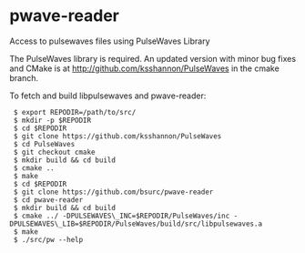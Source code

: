 # pwave-reader
Access to pulsewaves files using PulseWaves Library

The PulseWaves library is required.  An updated version with minor bug fixes
and CMake is at http://github.com/ksshannon/PulseWaves in the cmake branch.

To fetch and build libpulsewaves and pwave-reader:

     $ export REPODIR=/path/to/src/
     $ mkdir -p $REPODIR
     $ cd $REPODIR
     $ git clone https://github.com/ksshannon/PulseWaves
     $ cd PulseWaves
     $ git checkout cmake
     $ mkdir build && cd build
     $ cmake ..
     $ make
     $ cd $REPODIR
     $ git clone https://github.com/bsurc/pwave-reader
     $ cd pwave-reader
     $ mkdir build && cd build
     $ cmake ../ -DPULSEWAVES\_INC=$REPODIR/PulseWaves/inc -DPULSEWAVES\_LIB=$REPODIR/PulseWaves/build/src/libpulsewaves.a
     $ make
     $ ./src/pw --help
